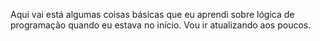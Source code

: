 Aqui vai está algumas coisas básicas que eu aprendi sobre lógica de programação quando eu estava no início.
Vou ir atualizando aos poucos.

